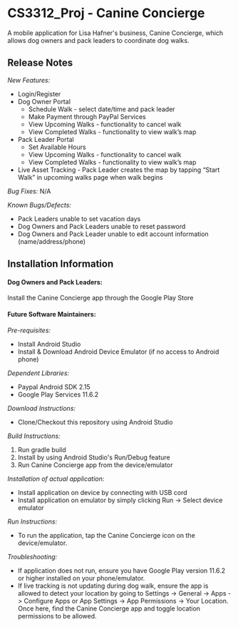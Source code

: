 # CS3312_Proj - Canine Concierge
A mobile application for Lisa Hafner's business, Canine Concierge, which allows dog owners and pack leaders to coordinate dog walks.

## Release Notes
*New Features:*
- Login/Register
- Dog Owner Portal
  - Schedule Walk - select date/time and pack leader
  - Make Payment through PayPal Services
  - View Upcoming Walks - functionality to cancel walk
  - View Completed Walks - functionality to view walk’s map
- Pack Leader Portal
  - Set Available Hours
  - View Upcoming Walks - functionality to cancel walk
  - View Completed Walks - functionality to view walk’s map
- Live Asset Tracking - Pack Leader creates the map by tapping “Start Walk” in upcoming walks page when walk begins

*Bug Fixes:* N/A

*Known Bugs/Defects:*
- Pack Leaders unable to set vacation days
- Dog Owners and Pack Leaders unable to reset password
- Dog Owners and Pack Leader unable to edit account information (name/address/phone)


## Installation Information
#### Dog Owners and Pack Leaders:
Install the Canine Concierge app through the Google Play Store

#### Future Software Maintainers:
*Pre-requisites:*
- Install Android Studio
- Install & Download Android Device Emulator (if no access to Android phone)

*Dependent Libraries:*
- Paypal Android SDK 2.15
- Google Play Services 11.6.2

*Download Instructions:*
- Clone/Checkout this repository using Android Studio

*Build Instructions:*
1. Run gradle build
2. Install by using Android Studio's Run/Debug feature
3. Run Canine Concierge app from the device/emulator

*Installation of actual application:*
- Install application on device by connecting with USB cord
- Install application on emulator by simply clicking Run -> Select device emulator

*Run Instructions:*
- To run the application, tap the Canine Concierge icon on the device/emulator.

*Troubleshooting:*
- If application does not run, ensure you have Google Play version 11.6.2 or higher installed on your phone/emulator.
- If live tracking is not updating during dog walk, ensure the app is allowed to detect your location by going to Settings -> General -> Apps -> Configure Apps or App Settings -> App Permissions -> Your Location. Once here, find the Canine Concierge app and toggle location permissions to be allowed.

